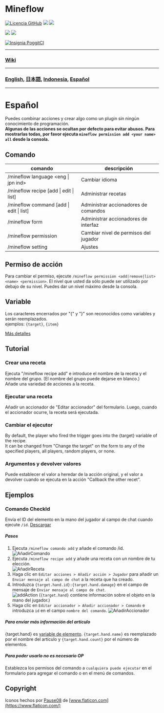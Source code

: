 # Mineflow

[![Licencia GitHub](https://img.shields.io/badge/license-UIUC/NCSA-blue.svg)](https://github.com/aieuo/Mineflow/blob/master/LICENSE)
[![](https://poggit.pmmp.io/shield.state/Mineflow)](https://poggit.pmmp.io/p/Mineflow)
[![](https://poggit.pmmp.io/shield.api/Mineflow)](https://poggit.pmmp.io/p/Mineflow)

[![](https://poggit.pmmp.io/shield.dl/Mineflow)](https://poggit.pmmp.io/p/Mineflow)
[![](https://poggit.pmmp.io/shield.dl.total/Mineflow)](https://poggit.pmmp.io/p/Mineflow)

[![Insignia PoggitCI](https://poggit.pmmp.io/ci.badge/aieuo/Mineflow/Mineflow)](https://poggit.pmmp.io/ci/aieuo/Mineflow/Mineflow)

---

### [Wiki](https://Mineflow.github.io/docs)

---

### [English](/README.md), [日本語](/.github/readme/jpn.md), [Indonesia](/.github/readme/ind.md), [Español](/.github/readme/spa.md)

---

# Español

Puedes combinar acciones y crear algo como un plugin sin ningún conocimiento de programación.  
**Algunas de las acciones se ocultan por defecto para evitar abusos. Para mostrarlas todas, por favor ejecuta `mineflow permission add <your name> all` desde la consola.**

## Comando

| comando                                         | descripción                           |
| ----------------------------------------------- | ------------------------------------- |
| /mineflow language <eng &#124; jpn ind>         | Cambiar idioma                        |
| /mineflow recipe [add &#124; edit &#124; list]  | Administrar recetas                   |
| /mineflow command [add &#124; edit &#124; list] | Administrar accionadores de comandos  |
| /mineflow form                                  | Administrar accionadores de interfaz  |
| /mineflow permission <name> <level>             | Cambiar nivel de permisos del jugador |
| /mineflow setting                               | Ajustes                               |

## Permiso de acción

Para cambiar el permiso, ejecute `/mineflow permission <add|remove|list> <name> <permission>`. El nivel que usted da sólo puede ser utilizado por debajo de su nivel. Puedes dar un nivel máximo desde la consola.

## Variable

Los caracteres encerrados por "{" y "}" son reconocidos como variables y serán reemplazados.  
ejemplos: `{target}`, `{item}`

[Más detalles](https://mineflow.github.io/docs/eng/#/variable/about)

## Tutorial

### Crear una receta

Ejecuta "/mineflow recipe add" e introduce el nombre de la receta y el nombre del grupo. (El nombre del grupo puede dejarse en blanco.)  
Añade una variedad de acciones a la receta.

### Ejecutar una receta

Añadir un accionador de "Editar accionador" del formulario. Luego, cuando el accionador ocurre, la receta será ejecutada.

### Cambiar el ejecutor

By default, the player who fired the trigger goes into the {target} variable of the recipe.  
It can be changed from "Change the target" on the form to any of the specified players, all players, random players, or none.

### Argumentos y devolver valores

Puede establecer el valor a heredar de la acción original, y el valor a devolver cuando se ejecuta en la acción "Callback the other recet".

## Ejemplos

### Comando CheckId

Envía el ID del elemento en la mano del jugador al campo de chat cuando ejecute `/id`.
[Descargar](https://github.com/aieuo/MineflowExamples/blob/master/checkId.json)

##### Pasos

1. Ejecuta `/mineflow comando add` y añade el comando /id.  
   ![AñadirComando](https://github.com/aieuo/images/blob/master/mineflow/eng/CheckId_1.png?raw=true)
2. Ejecuta `/mineflow recipe add` y añade una receta con un nombre de tu elección.  
   ![AñadirReceta](https://github.com/aieuo/images/blob/master/mineflow/eng/CheckId_2.png?raw=true)
3. Haga clic en `Editar acciones > Añadir acción > Jugador` para añadir un `Enviar mensaje al campo de chat` a la receta que ha creado.
4. Introduzca `{target.hand.id}:{target.hand.damage}` en el campo de mensaje de `Enviar mensaje al campo de chat`.  
   ![addAction](https://github.com/aieuo/images/blob/master/mineflow/eng/CheckId_3.png?raw=true) (`{target.hand}` contiene información sobre el objeto en la mano del jugador.)
5. Haga clic en `Editar accionador > Añadir accionador > Comando` e introduzca `id` en el campo `nombre del comando`.
   ![AñadirAccionador](https://github.com/aieuo/images/blob/master/mineflow/eng/CheckId_4.png?raw=true)

##### Para enviar más información del artículo

{target.hand} es [variable de elemento](https://github.com/aieuo/Mineflow/wiki/Variable#item). `{target.hand.name}` es reemplazado por el nombre del artículo y `{target.hand.count}` por el número de elementos.

##### Para poder usarlo no es necesario OP

Establezca los permisos del comando a `cualquiera puede ejecutar` en el formulario para agregar el comando o en el menú de comandos.

## Copyright

Iconos hechos por [Pause08](https://www.flaticon.com/authors/pause08) de [www.flaticon.com](https://www.flaticon.com/)
